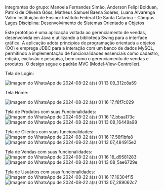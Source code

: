 Integrantes do grupo: Manoela Fernandes Simão, Anderson Felipi Bolduan, Patriki de Oliveira Góss, Matheus Samuel Baena Soares, Luana Alvarenga Valim
Instituição de Ensino: Instituto Federal De Santa Catarina - Câmpus Lages
Disciplina: Desenvolvimento de Sistemas Orientado a Objetos

Este protótipo é uma aplicação voltada ao gerenciamento de vendas, desenvolvida em Java e 
utilizando a biblioteca Swing para a interface gráfica. A aplicação adota princípios de programação 
orientada a objetos (OO) e emprega JDBC para a interação com um banco de dados MySQL, permitindo a 
implementação de funcionalidades essenciais como cadastro, edição, exclusão e pesquisa, bem como o 
gerenciamento de vendas e produtos. O design segue o padrão MVC (Model-View-Controller).

Tela de Login:

![Imagem do WhatsApp de 2024-08-22 à(s) 01 13 09_312c8a59](https://github.com/user-attachments/assets/69a04471-42f8-444d-8438-74e09411a7f7)

Tela Home:

![Imagem do WhatsApp de 2024-08-22 à(s) 01 16 17_f8f7c029](https://github.com/user-attachments/assets/fba3c29a-48c8-482a-9a3a-6b7848f18d31)

Tela de Produtos com suas Funcionalidades:
![Imagem do WhatsApp de 2024-08-22 à(s) 01 16 17_bbaa173c](https://github.com/user-attachments/assets/61cc0c6c-31d7-494a-ab68-0525c60e445a)
![Imagem do WhatsApp de 2024-08-22 à(s) 01 13 08_16449a98](https://github.com/user-attachments/assets/502b162b-8a76-400d-9977-48fe4e8f6c4f)

Tela de Clientes com suas funcionalidades:
![Imagem do WhatsApp de 2024-08-22 à(s) 01 16 17_56f1bfe8](https://github.com/user-attachments/assets/cfe04cdc-0129-4adc-9850-3022e7fee3a0)
![Imagem do WhatsApp de 2024-08-22 à(s) 01 13 07_484915e2](https://github.com/user-attachments/assets/14518a30-6969-422b-bb23-b3e5f6d546a8)

Tela de Vendas com suas funcionalidades:
![Imagem do WhatsApp de 2024-08-22 à(s) 01 16 18_d9581283](https://github.com/user-attachments/assets/b666a445-6f73-45ef-af8a-5f2fffb340ba)
![Imagem do WhatsApp de 2024-08-22 à(s) 01 13 08_5ae6729e](https://github.com/user-attachments/assets/ccb1bad7-26e3-4aa9-b929-e109f3892001)

Tela de Usuários com suas funcionalidades:
![Imagem do WhatsApp de 2024-08-22 à(s) 01 16 17_16304f15](https://github.com/user-attachments/assets/82091198-466c-4ba3-a38e-6ccc256ff6bb)
![Imagem do WhatsApp de 2024-08-22 à(s) 01 13 07_289062c7](https://github.com/user-attachments/assets/f8bd5f89-f389-4917-985d-093012f62edd)
